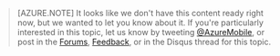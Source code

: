 >[AZURE.NOTE] It looks like we don't have this content ready right now, but we wanted to let you know about it. If you're particularly interested in this topic, let us know by tweeting [@AzureMobile](https://twitter.com/AzureMobile), or post in the [Forums](http://social.msdn.microsoft.com/Forums/windowsazure/zh-cn/home?forum=azuremobile), [Feedback](https://feedback.azure.com/forums/216254-mobile-services), or in the Disqus thread for this topic.